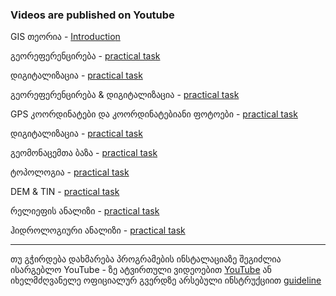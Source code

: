 ### Videos are published on Youtube

GIS თეორია - [Introductio](https://www.youtube.com/)[n](https://youtu.be/-U4Wx_RO-ok) <br>

გეორეფერენცირება  - [practical tas](https://www.youtube.com/)[k](https://youtu.be/dc6Ggv09h4I) <br>

დიგიტალიზაცია - [practical tas](https://www.youtube.com/)[k](https://youtu.be/pN6PRNM1WpA) <br>

გეორეფერენცირება & დიგიტალიზაცია - [practical tas](https://www.youtube.com/)[k](https://youtu.be/05SjuRmB8sg) <br>

GPS კოორდინატები და კოორდინატებიანი ფოტოები - [practical tas](https://www.youtube.com/)[k](https://youtu.be/) <br>

დიგიტალიზაცია - [practical tas](https://www.youtube.com/)[k](https://youtu.be/) <br>

გეომონაცემთა ბაზა - [practical tas](https://www.youtube.com/)[k](https://youtu.be/) <br>

ტოპოლოგია - [practical tas](https://www.youtube.com/)[k](https://youtu.be/) <br>

DEM & TIN - [practical tas](https://www.youtube.com/)[k](https://youtu.be/) <br>

რელიეფის ანალიზი - [practical tas](https://www.youtube.com/)[k](https://youtu.be/) <br>

ჰიდროლოგიური ანალიზი - [practical tas](https://www.youtube.com/)[k](https://youtu.be/) <br>


---

თუ გჭირდება დახმარება პროგრამების ინსტალაციაზე შეგიძლია ისარგებლო YouTube - ზე ატვირთული ვიდეოებით [YouTub](https://www.youtube.com/)[e](https://youtu.be/) 
ან იხელმძღვანელე ოფიციალურ გვერდზე არსებული ინსტრუქციით [guideline](https://qgis.org/resources/installation-guide/) <br>
